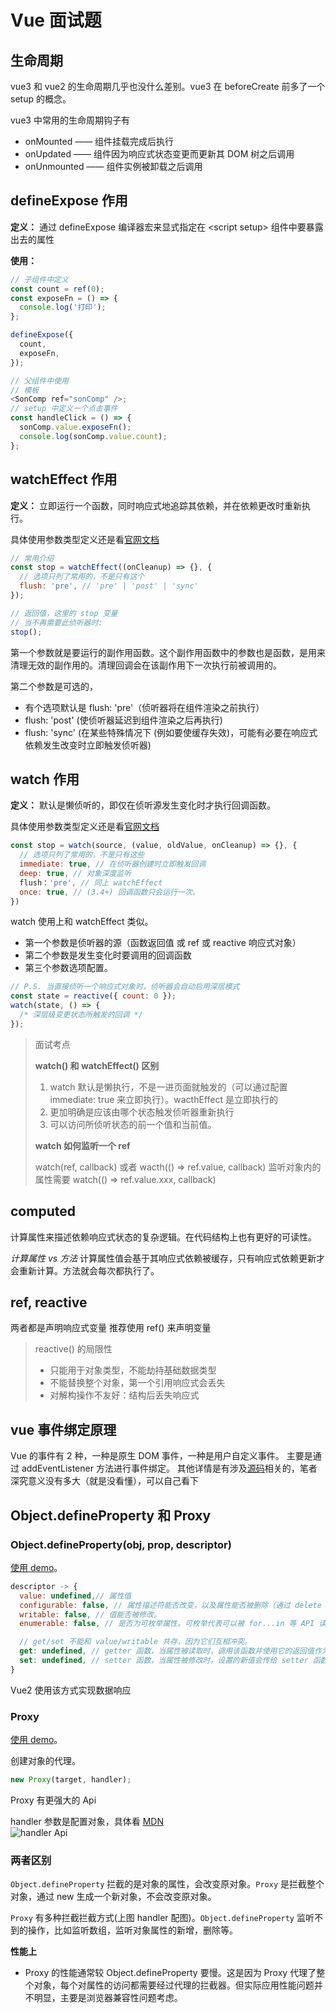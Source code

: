 # Vue 面试题

## 生命周期

vue3 和 vue2 的生命周期几乎也没什么差别。vue3 在 beforeCreate 前多了一个 setup 的概念。

vue3 中常用的生命周期钩子有

- onMounted —— 组件挂载完成后执行
- onUpdated —— 组件因为响应式状态变更而更新其 DOM 树之后调用
- onUnmounted —— 组件实例被卸载之后调用

## defineExpose 作用

**定义：** 通过 defineExpose 编译器宏来显式指定在 \<script setup\> 组件中要暴露出去的属性

**使用：**

```js
// 子组件中定义
const count = ref(0);
const exposeFn = () => {
  console.log('打印');
};

defineExpose({
  count,
  exposeFn,
});

// 父组件中使用
// 模板
<SonComp ref="sonComp" />;
// setup 中定义一个点击事件
const handleClick = () => {
  sonComp.value.exposeFn();
  console.log(sonComp.value.count);
};
```

## watchEffect 作用

**定义：** 立即运行一个函数，同时响应式地追踪其依赖，并在依赖更改时重新执行。

具体使用参数类型定义还是看[官网文档](https://cn.vuejs.org/api/reactivity-core.html#watcheffect)

```js
// 常用介绍
const stop = watchEffect((onCleanup) => {}, {
  // 选项只列了常用的，不是只有这个
  flush: 'pre', // 'pre' | 'post' | 'sync'
});

// 返回值，这里的 stop 变量
// 当不再需要此侦听器时:
stop();
```

第一个参数就是要运行的副作用函数。这个副作用函数中的参数也是函数，是用来清理无效的副作用的。清理回调会在该副作用下一次执行前被调用的。

第二个参数是可选的，

- 有个选项默认是 flush: 'pre'（侦听器将在组件渲染之前执行）
- flush: 'post' (使侦听器延迟到组件渲染之后再执行)
- flush: 'sync' (在某些特殊情况下 (例如要使缓存失效)，可能有必要在响应式依赖发生改变时立即触发侦听器)

## watch 作用

**定义：** 默认是懒侦听的，即仅在侦听源发生变化时才执行回调函数。

具体使用参数类型定义还是看[官网文档](https://cn.vuejs.org/api/reactivity-core.html#watch)

```js
const stop = watch(source, (value, oldValue, onCleanup) => {}, {
  // 选项只列了常用的，不是只有这些
  immediate: true, // 在侦听器创建时立即触发回调
  deep: true, // 对象深度监听
  flush：'pre', // 同上 watchEffect
  once: true, // (3.4+) 回调函数只会运行一次。
})
```

watch 使用上和 watchEffect 类似。

- 第一个参数是侦听器的源（函数返回值 或 ref 或 reactive 响应式对象）
- 第二个参数是发生变化时要调用的回调函数
- 第三个参数选项配置。

```js
// P.S. 当直接侦听一个响应式对象时，侦听器会自动启用深层模式
const state = reactive({ count: 0 });
watch(state, () => {
  /* 深层级变更状态所触发的回调 */
});
```

> 面试考点
>
> **watch() 和 watchEffect() 区别**
>
> 1. watch 默认是懒执行，不是一进页面就触发的（可以通过配置 immediate: true 来立即执行）。wacthEffect 是立即执行的
> 2. 更加明确是应该由哪个状态触发侦听器重新执行
> 3. 可以访问所侦听状态的前一个值和当前值。
>
> **watch 如何监听一个 ref**
>
> watch(ref, callback) 或者 wacth(() => ref.value, callback)
> 监听对象内的属性需要 watch(() => ref.value.xxx, callback)

## computed

计算属性来描述依赖响应式状态的复杂逻辑。在代码结构上也有更好的可读性。

_计算属性 vs 方法_
计算属性值会基于其响应式依赖被缓存，只有响应式依赖更新才会重新计算。方法就会每次都执行了。

## ref, reactive

两者都是声明响应式变量
推荐使用 ref() 来声明变量

> reactive() 的局限性
>
> - 只能用于对象类型，不能劫持基础数据类型
> - 不能替换整个对象，第一个引用响应式会丢失
> - 对解构操作不友好：结构后丢失响应式

## vue 事件绑定原理

Vue 的事件有 2 种，一种是原生 DOM 事件，一种是用户自定义事件。
主要是通过 addEventListener 方法进行事件绑定。
其他详情是有涉及[源码](https://jonny-wei.github.io/blog/vue/vue/vue-event.html#%E5%8E%9F%E7%94%9F-dom-%E4%BA%8B%E4%BB%B6)相关的，笔者深究意义没有多大（就是没看懂），可以自己看下

## Object.defineProperty 和 Proxy

### Object.defineProperty(obj, prop, descriptor)

[使用 demo](./demo/object_defineProperty.js)。

```js
descriptor -> {
  value: undefined,// 属性值
  configurable: false, // 属性描述符能否改变，以及属性能否被删除（通过 delete 关键字）。
  writable: false, // 值能否被修改。
  enumerable: false, // 是否为可枚举属性。可枚举代表可以被 for...in 等 API 读取到。

  // get/set 不能和 value/writable 共存，因为它们互相冲突。
  get: undefined, // getter 函数，当属性被读取时，调用该函数并使用它的返回值作为读取值。
  set: undefined, // setter 函数，当属性被修改时，设置的新值会传给 setter 函数。
}
```

Vue2 使用该方式实现数据响应

### Proxy
[使用 demo](./demo/proxy.js)。

创建对象的代理。

```js
new Proxy(target, handler);
```

Proxy 有更强大的 Api

handler 参数是配置对象，具体看 [MDN](https://developer.mozilla.org/zh-CN/docs/Web/JavaScript/Reference/Global_Objects/Proxy#handler_%E5%AF%B9%E8%B1%A1%E7%9A%84%E6%96%B9%E6%B3%95)\
![handler Api](./imgs/proxy%E7%9A%84handler.png)

### 两者区别

`Object.defineProperty` 拦截的是对象的属性，会改变原对象。`Proxy` 是拦截整个对象，通过 new 生成一个新对象，不会改变原对象。

`Proxy` 有多种拦截拦截方式(上图 handler 配图)。`Object.defineProperty` 监听不到的操作，比如监听数组，监听对象属性的新增，删除等。

**性能上**

- Proxy 的性能通常较 Object.defineProperty 要慢。这是因为 Proxy 代理了整个对象，每个对属性的访问都需要经过代理的拦截器。但实际应用性能问题并不明显，主要是浏览器兼容性问题考虑。
